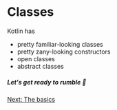 # Classes
Kotlin has
* pretty familiar-looking classes
* pretty zany-looking constructors
* open classes
* abstract classes

##### Let's get ready to rumble :boxing_glove:

[Next: The basics](03-01-the-basics.md)
